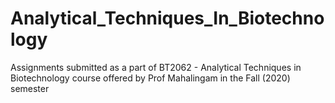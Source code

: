 # Analytical_Techniques_In_Biotechnology
Assignments submitted as a part of BT2062 - Analytical Techniques in Biotechnology course offered by Prof Mahalingam in the Fall (2020) semester
